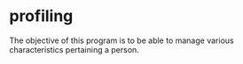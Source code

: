 profiling
=========

The objective of this program is to be able to manage various characteristics pertaining a person.
